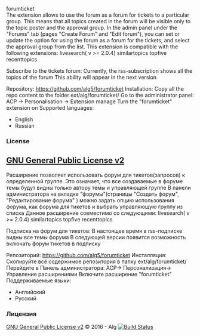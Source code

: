 forumticket <br />
The extension allows to use the forum as a forum for tickets to a particular group. This means that all topics created in the forum  will be visible only to the topic poster and the approval group.
In the admin panel under the "Forums" tab (pages "Create Forum" and "Edit forum"), you can set or update the option for using the forum as a forum for the tickets, and select the approval group from the list.
This extension is compatible with the following extensions:
livesearch( v >= 2.0.4)
similartopics
topfive
recenttopics

Subscribe to the tickets forum:
Currently, the rss-subscription shows all the topics of the forum
This ability will appear in the next version
 
 Repository: https://github.com/alg5/forumticket
Installation:
Copy all the repo content to the folder ext/alg/forumticket/
Go to the administrator panel: ACP -> Personalisation -> Extension manage
Turn the "forumticket" extension on
Supported languages:
- English
- Russian

### License
[GNU General Public License v2](http://opensource.org/licenses/GPL-2.0)
----------------------------------------------------------
Расширение позволяет использовать форум для тикетов(запросов) к определенной группе. Это означает,  что все создаваемые в форуме темы будут видны только автору темы и управляющей группе
В панели администратора на вкладке "форумы"(страницы "Создать форум", "Редактирование форума" ) можно задать опцию использования форума, как форума для тикетов и выбрать управляющую группу из списка 
Данное расширение совместимо со следующими:
livesearch( v >= 2.0.4)
similartopics
topfive
recenttopics

Подписка на форум для тикетов:
В настоящее время в rss-подписке видны все темы форума
В следующей версии появится возможность включать форум тикетов в подписку
 

Репозиторий: https://github.com/alg5/forumticket
Инсталляция:
Скопируйте всё содержимое репозитория в папку ext/alg/forumticket/
Перейдите в Панель администратора: АСР-> Персонализация-> Управление расширениями 
Включите расширение "forumticket"
Поддерживаемые языки:
- Английский
- Русский

### Лицензия
[GNU General Public License v2](http://opensource.org/licenses/GPL-2.0)
© 2016 - Alg
[![Build Status](https://travis-ci.org/alg5/forumticket.svg?branch=master)](https://travis-ci.org/alg5/forumticket)<br />


